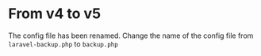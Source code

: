 # From v4 to v5

The config file has been renamed. Change the name of the config file from `laravel-backup.php` to `backup.php`